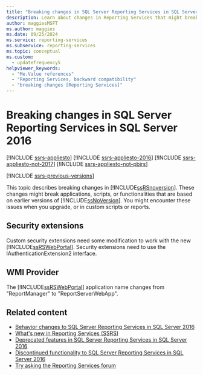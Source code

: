 ```yaml
---
title: "Breaking changes in SQL Server Reporting Services in SQL Server 2016"
description: Learn about changes in Reporting Services that might break applications, scripts, or functionalities based on earlier versions of SQL Server.
author: maggiesMSFT
ms.author: maggies
ms.date: 09/25/2024
ms.service: reporting-services
ms.subservice: reporting-services
ms.topic: conceptual
ms.custom:
  - updatefrequency5
helpviewer_keywords:
  - "Me.Value references"
  - "Reporting Services, backward compatibility"
  - "breaking changes [Reporting Services]"
---
```

# Breaking changes in SQL Server Reporting Services in SQL Server 2016

[!INCLUDE [ssrs-appliesto](../includes/ssrs-appliesto.md)] [!INCLUDE [ssrs-appliesto-2016](../includes/ssrs-appliesto-2016.md)] [!INCLUDE [ssrs-appliesto-not-2017](../includes/ssrs-appliesto-not-2017.md)] [!INCLUDE [ssrs-appliesto-not-pbirs](../includes/ssrs-appliesto-not-pbirs.md)]

[!INCLUDE [ssrs-previous-versions](../includes/ssrs-previous-versions.md)]

This topic describes breaking changes in [!INCLUDE[ssRSnoversion](../includes/ssrsnoversion-md.md)]. These changes might break applications, scripts, or functionalities that are based on earlier versions of [!INCLUDE[ssNoVersion](../includes/ssnoversion-md.md)]. You might encounter these issues when you upgrade, or in custom scripts or reports.

## Security extensions

Custom security extensions need some modification to work with the new [!INCLUDE[ssRSWebPortal](../includes/ssrswebportal.md)]. Security extensions need to use the IAuthenticationExtension2 interface.

## WMI Provider

The [!INCLUDE[ssRSWebPortal](../includes/ssrswebportal.md)] application name changes from "ReportManager" to "ReportServerWebApp".

## Related content

- [Behavior changes to SQL Server Reporting Services in SQL Server 2016](../reporting-services/behavior-changes-to-sql-server-reporting-services-in-sql-server-2016.md)
- [What's new in Reporting Services (SSRS)](../reporting-services/what-s-new-in-sql-server-reporting-services-ssrs.md)
- [Deprecated features in SQL Server Reporting Services in SQL Server 2016](../reporting-services/deprecated-features-in-sql-server-reporting-services-ssrs.md)
- [Discontinued functionality to SQL Server Reporting Services in SQL Server 2016](../reporting-services/discontinued-functionality-to-sql-server-reporting-services-in-sql-server.md)
- [Try asking the Reporting Services forum](/answers/search.html?c=&f=&includeChildren=&q=ssrs+OR+reporting+services&redirect=search%2fsearch&sort=relevance&type=question+OR+idea+OR+kbentry+OR+answer+OR+topic+OR+user)
